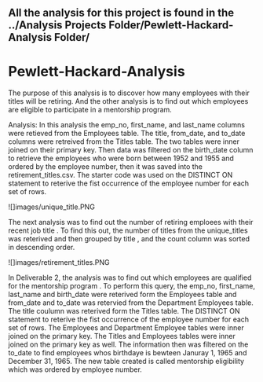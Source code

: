 ## All the analysis for this project is found in the ../Analysis Projects Folder/Pewlett-Hackard-Analysis Folder/

# Pewlett-Hackard-Analysis

The purpose of this analysis is to discover how many employees with their titles will be retiring.  And the other analysis is to find out which employees are eligible to participate in a mentorship program.

Analysis:
In this analysis the emp_no, first_name, and last_name columns were retieved from the Employees table.
The title, from_date, and to_date columns were retreived from the Titles table.
The two tables were inner joined on their primary key.
Then data was filtered on the birth_date column to retrieve the employees who were born between 1952 and 1955 and ordered by the employee number, then it was saved into the retirement_titles.csv.
The starter code was used on the DISTINCT ON statement to reterive the fist occurrence of the employee number for each set of rows.

![]images/unique_title.PNG

The next analysis was to find out the number of retiring emploees with their recent job title . To find this out, the number of titles from the unique_titles was reterived and then grouped by title , and the count column was sorted in descending order.

![]images/retirement_titles.PNG

In Deliverable 2, the analysis was to find out which employees are qualified for the mentorship program .
To perform this query, the emp_no, first_name, last_name and birth_date were reterived form the Employees table and from_date and to_date was retervied from the Department Employees table.  The title coulumn was reterived form the Titles table.  The DISTINCT ON statement to reterive the fist occurrence of the employee number for each set of rows.
The Employees and Department Employee tables were inner joined on the primary key.  The Titles and Employees tables were inner joined on the primary key as well.
The information then was filtered on the to_date to find employees whos birthdaye is bewteen Januray 1, 1965 and December 31, 1965.  The new table created is called mentorship eligibility which was ordered by employee number.  

